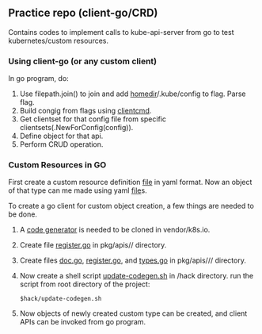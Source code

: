 ## Practice repo (client-go/CRD) 
Contains codes to implement calls to kube-api-server from go to test kubernetes/custom resources.

### Using client-go (or any custom client)
In go program, do:
1. Use filepath.join() to join and add [homedir](k8s.io/client-go/util/homedir)/.kube/config to flag. Parse flag.
2. Build congig from flags using [clientcmd](k8s.io/client-go/tools/clientcmd).
3. Get clientset for that config file from specific clientsets(.NewForConfig(config)).
4. Define object for that api.
5. Perform CRUD operation.

### Custom Resources in GO
First create a custom resource definition [file](/yaml/crontabClient.yaml) in yaml format.
Now an object of that type can me made using yaml [file](/yaml/crontabDefination.yaml)s.

To create a go client for custom object creation,  a few things are needed to be done.
1. A [code generator](https://github.com/kubernetes/code-generator) is needed to be cloned in vendor/k8s.io.
2. Create file [register.go](pkg/apis/examplecrd.com/register.go)  in pkg/apis/<group-name>/ directory.
3. Create files [doc.go](pkg/apis/examplecrd.com/v1/doc.go), [register.go](pkg/apis/examplecrd.com/v1/register.go),
and [types.go](pkg/apis/examplecrd.com/v1/types.go) in pkg/apis/<group-name>/<api-version>/ directory.
4. Now create a shell script [update-codegen.sh](hack/update-codegen.sh) in /hack directory.
run the script from root directory of the project:
    
    ``
    $hack/update-codegen.sh 
    ``
5. Now objects of newly created custom type can be created, and client APIs can be invoked from go program.

